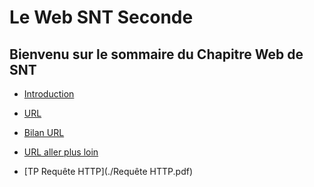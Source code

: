 
# Le Web SNT Seconde

Bienvenu sur le sommaire du Chapitre Web de SNT
--

- [Introduction](./INTRO.md)  
  
- [URL](./URL.md)
  
- [Bilan URL](./BILAN_URL.md)
  
- [URL aller plus loin](./URL_PLUS_LOIN.md)  
 
- [TP Requête HTTP](./Requête HTTP.pdf)
